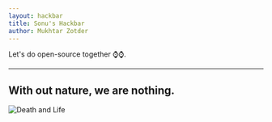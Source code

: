 ```yaml
---
layout: hackbar
title: Sonu's Hackbar
author: Mukhtar Zotder
---
```


Let's do open-source together ⌚⌚.

---

## With out nature, we are nothing.

![Death and Life]({{site.baseurl}}/assets/images/mukhtar_zotder.jpg)
